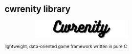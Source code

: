 # cwrenity library

<p align="center">
<img src="resources/banner.png" alt="cwrenity logo" width="60%" height="60%">
</p>

lightweight, data-oriented game framework written in pure C
